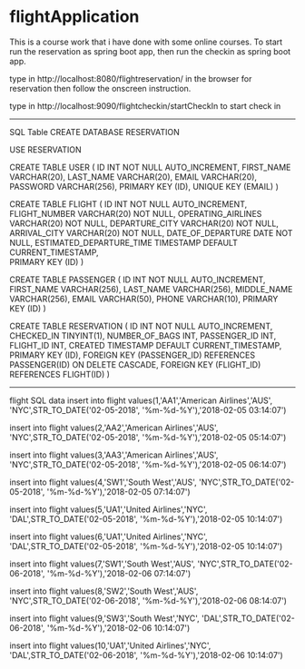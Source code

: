 # flightApplication

This is a course work that i have done with some online courses.
To start
run the reservation as spring boot app, then run the checkin as spring boot app.

type in http://localhost:8080/flightreservation/ in the browser for reservation
then follow the onscreen instruction.

type in http://localhost:9090/flightcheckin/startCheckIn to start check in

--------------------------
SQL Table
CREATE DATABASE RESERVATION

USE RESERVATION


CREATE TABLE USER 
(
ID INT NOT NULL AUTO_INCREMENT,
FIRST_NAME VARCHAR(20),
LAST_NAME VARCHAR(20),
EMAIL VARCHAR(20),
PASSWORD VARCHAR(256), 
PRIMARY KEY (ID),
UNIQUE KEY (EMAIL)
)

CREATE TABLE FLIGHT
(
  ID INT  NOT NULL AUTO_INCREMENT,
  FLIGHT_NUMBER VARCHAR(20)  NOT NULL, 
  OPERATING_AIRLINES VARCHAR(20)  NOT NULL,
  DEPARTURE_CITY VARCHAR(20)  NOT NULL,
  ARRIVAL_CITY VARCHAR(20)  NOT NULL,
  DATE_OF_DEPARTURE DATE  NOT NULL,
  ESTIMATED_DEPARTURE_TIME TIMESTAMP DEFAULT CURRENT_TIMESTAMP,  
  PRIMARY KEY (ID)
)

CREATE TABLE PASSENGER
(
  ID         INT NOT NULL AUTO_INCREMENT,
  FIRST_NAME       VARCHAR(256),
  LAST_NAME    VARCHAR(256),
  MIDDLE_NAME   VARCHAR(256),
  EMAIL VARCHAR(50),
  PHONE VARCHAR(10),
  PRIMARY KEY (ID)
)

CREATE TABLE RESERVATION
(
  ID INT NOT NULL AUTO_INCREMENT,
  CHECKED_IN TINYINT(1),
  NUMBER_OF_BAGS INT,
  PASSENGER_ID INT,
  FLIGHT_ID INT,
  CREATED TIMESTAMP DEFAULT CURRENT_TIMESTAMP,
  PRIMARY KEY (ID),
  FOREIGN KEY (PASSENGER_ID) REFERENCES PASSENGER(ID) ON DELETE CASCADE,
  FOREIGN KEY (FLIGHT_ID) REFERENCES FLIGHT(ID)
)

----------------------------------
flight SQL data
insert into flight values(1,'AA1','American Airlines','AUS',
'NYC',STR_TO_DATE('02-05-2018', '%m-%d-%Y'),'2018-02-05 03:14:07')

insert into flight values(2,'AA2','American Airlines','AUS',
'NYC',STR_TO_DATE('02-05-2018', '%m-%d-%Y'),'2018-02-05 05:14:07')

insert into flight values(3,'AA3','American Airlines','AUS',
'NYC',STR_TO_DATE('02-05-2018', '%m-%d-%Y'),'2018-02-05 06:14:07')

insert into flight values(4,'SW1','South West','AUS',
'NYC',STR_TO_DATE('02-05-2018', '%m-%d-%Y'),'2018-02-05 07:14:07')

insert into flight values(5,'UA1','United Airlines','NYC',
'DAL',STR_TO_DATE('02-05-2018', '%m-%d-%Y'),'2018-02-05 10:14:07')

insert into flight values(6,'UA1','United Airlines','NYC',
'DAL',STR_TO_DATE('02-05-2018', '%m-%d-%Y'),'2018-02-05 10:14:07')

insert into flight values(7,'SW1','South West','AUS',
'NYC',STR_TO_DATE('02-06-2018', '%m-%d-%Y'),'2018-02-06 07:14:07')

insert into flight values(8,'SW2','South West','AUS',
'NYC',STR_TO_DATE('02-06-2018', '%m-%d-%Y'),'2018-02-06 08:14:07')


insert into flight values(9,'SW3','South West','NYC',
'DAL',STR_TO_DATE('02-06-2018', '%m-%d-%Y'),'2018-02-06 10:14:07')

insert into flight values(10,'UA1','United Airlines','NYC',
'DAL',STR_TO_DATE('02-06-2018', '%m-%d-%Y'),'2018-02-06 10:14:07')

